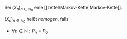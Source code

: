 Sei $(X_n)_{n \in \mathbb{N}_0}$ eine [[zettel/Markov-Kette|Markov-Kette]].

$(X_n)_{n \in \mathbb{N}_0}$ heißt *homogen*, falls
- $\forall n \in \mathbb{N} : P_n = P_0$